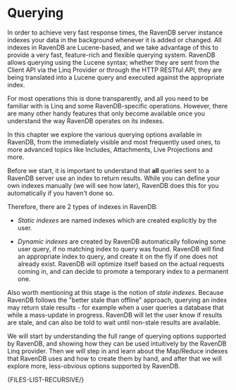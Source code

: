 ﻿# Querying

In order to achieve very fast response times, the RavenDB server instance indexes your data in the background whenever it is added or changed. All indexes in RavenDB are Lucene-based, and we take advantage of this to provide a very fast, feature-rich and flexible querying system. RavenDB allows querying using the Lucene syntax; whether they are sent from the Client API via the Linq Provider or through the HTTP RESTful API, they are being translated into a Lucene query and executed against the appropriate index.

For most operations this is done transparently, and all you need to be familiar with is Linq and some RavenDB-specific operations. However, there are many other handy features that only become available once you understand the way RavenDB operates on its indexes.

In this chapter we explore the various querying options available in RavenDB, from the immediately visible and most frequently used ones, to more advanced topics like Includes, Attachments, Live Projections and more.

Before we start, it is important to understand that __all__ queries sent to a RavenDB server use an index to return results. While you can define your own indexes manually (we will see how later), RavenDB does this for you automatically if you haven't done so.

Therefore, there are 2 types of indexes in RavenDB:

* *Static indexes* are named indexes which are created explicitly by the user.

* *Dynamic indexes* are created by RavenDB automatically following some user query, if no matching index to query was found. RavenDB will find an appropriate index to query, and create it on the fly if one does not already exist. RavenDB will optimize itself based on the actual requests coming in, and can decide to promote a temporary index to a permanent one.

Also worth mentioning at this stage is the notion of *stale indexes*. Because RavenDB follows the "better stale than offline" approach, querying an index may return stale results - for example when a user queries a database that while a mass-update in progress. RavenDB will let the user know if results are stale, and can also be told to wait until non-stale results are available.

We will start by understanding the full range of querying options supported by RavenDB, and showing how they can be used intuitively by the RavenDB Linq provider. Then we will step in and learn about the Map/Reduce indexes that RavenDB uses and how to create them by hand, and after that we will explore more, less-obvious options supported by RavenDB.

{FILES-LIST-RECURSIVE/}